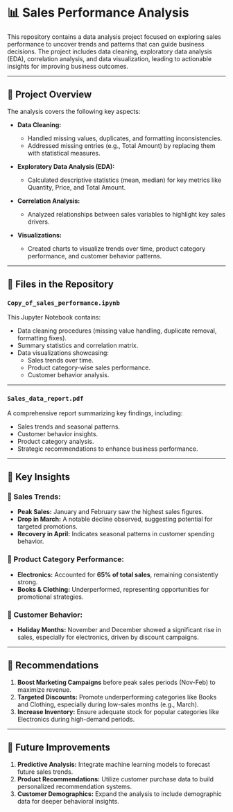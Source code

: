 # 📊 Sales Performance Analysis

This repository contains a data analysis project focused on exploring sales performance to uncover trends and patterns that can guide business decisions. The project includes data cleaning, exploratory data analysis (EDA), correlation analysis, and data visualization, leading to actionable insights for improving business outcomes.

---

## 🚀 Project Overview

The analysis covers the following key aspects:

- **Data Cleaning:**
  - Handled missing values, duplicates, and formatting inconsistencies.
  - Addressed missing entries (e.g., Total Amount) by replacing them with statistical measures.
  
- **Exploratory Data Analysis (EDA):**
  - Calculated descriptive statistics (mean, median) for key metrics like Quantity, Price, and Total Amount.
  
- **Correlation Analysis:**
  - Analyzed relationships between sales variables to highlight key sales drivers.
  
- **Visualizations:**
  - Created charts to visualize trends over time, product category performance, and customer behavior patterns.

---

## 📂 Files in the Repository

### `Copy_of_sales_performance.ipynb`

This Jupyter Notebook contains:
- Data cleaning procedures (missing value handling, duplicate removal, formatting fixes).
- Summary statistics and correlation matrix.
- Data visualizations showcasing:
  - Sales trends over time.
  - Product category-wise sales performance.
  - Customer behavior analysis.

---

### `Sales_data_report.pdf`

A comprehensive report summarizing key findings, including:
- Sales trends and seasonal patterns.
- Customer behavior insights.
- Product category analysis.
- Strategic recommendations to enhance business performance.

---

## 🔑 Key Insights

### 📅 Sales Trends:
- **Peak Sales:** January and February saw the highest sales figures.
- **Drop in March:** A notable decline observed, suggesting potential for targeted promotions.
- **Recovery in April:** Indicates seasonal patterns in customer spending behavior.

### 🛒 Product Category Performance:
- **Electronics:** Accounted for **65% of total sales**, remaining consistently strong.
- **Books & Clothing:** Underperformed, representing opportunities for promotional strategies.

### 👥 Customer Behavior:
- **Holiday Months:** November and December showed a significant rise in sales, especially for electronics, driven by discount campaigns.

---

## 🎯 Recommendations

1. **Boost Marketing Campaigns** before peak sales periods (Nov-Feb) to maximize revenue.
2. **Targeted Discounts:** Promote underperforming categories like Books and Clothing, especially during low-sales months (e.g., March).
3. **Increase Inventory:** Ensure adequate stock for popular categories like Electronics during high-demand periods.

---


## 🔮 Future Improvements

1. **Predictive Analysis:** Integrate machine learning models to forecast future sales trends.
2. **Product Recommendations:** Utilize customer purchase data to build personalized recommendation systems.
3. **Customer Demographics:** Expand the analysis to include demographic data for deeper behavioral insights.
